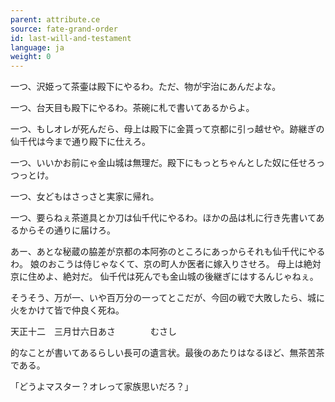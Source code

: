 ```yaml
---
parent: attribute.ce
source: fate-grand-order
id: last-will-and-testament
language: ja
weight: 0
---
```


一つ、沢姫って茶壷は殿下にやるわ。ただ、物が宇治にあんだよな。

一つ、台天目も殿下にやるわ。茶碗に札で書いてあるからよ。

一つ、もしオレが死んだら、母上は殿下に金貰って京都に引っ越せや。跡継ぎの仙千代は今まで通り殿下に仕えろ。

一つ、いいかお前にゃ金山城は無理だ。殿下にもっとちゃんとした奴に任せろっつっとけ。

一つ、女どもはさっさと実家に帰れ。

一つ、要らねぇ茶道具とか刀は仙千代にやるわ。ほかの品は札に行き先書いてあるからその通りに届けろ。

あー、あとな秘蔵の脇差が京都の本阿弥のところにあっからそれも仙千代にやるわ。
娘のおこうは侍じゃなくて、京の町人か医者に嫁入りさせろ。
母上は絶対京に住めよ、絶対だ。
仙千代は死んでも金山城の後継ぎにはするんじゃねぇ。

そうそう、万が一、いや百万分の一ってとこだが、今回の戦で大敗したら、城に火をかけて皆で仲良く死ね。

天正十二　三月廿六日あさ　　　　むさし

的なことが書いてあるらしい長可の遺言状。最後のあたりはなるほど、無茶苦茶である。

「どうよマスター？オレって家族思いだろ？」

